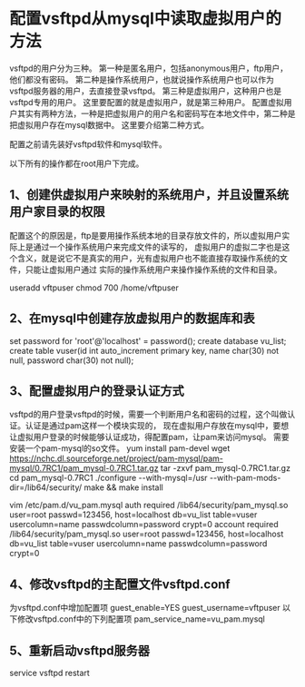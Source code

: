 配置vsftpd从mysql中读取虚拟用户的方法
======================================
vsftpd的用户分为三种。
第一种是匿名用户，包括anonymous用户，ftp用户，他们都没有密码。
第二种是操作系统用户，也就说操作系统用户也可以作为vsftpd服务器的用户，去直接登录vsftpd。
第三种是虚拟用户，这种用户也是vsftpd专用的用户。
这里要配置的就是虚拟用户，就是第三种用户。
配置虚拟用户其实有两种方法，一种是把虚拟用户的用户名和密码写在本地文件中，第二种是把虚拟用户存在mysql数据中。
这里要介绍第二种方式。

配置之前请先装好vsftpd软件和mysql软件。

以下所有的操作都在root用户下完成。

1、创建供虚拟用户来映射的系统用户，并且设置系统用户家目录的权限
---------------------------------------------------------
配置这个的原因是，ftp是要用操作系统本地的目录存放文件的，所以虚拟用户实际上是通过一个操作系统用户来完成文件的读写的，
虚拟用户的虚拟二字也是这个含义，就是说它不是真实的用户，光有虚拟用户也不能直接存取操作系统的文件，只能让虚拟用户通过
实际的操作系统用户来操作操作系统的文件和目录。

useradd vftpuser
chmod 700 /home/vftpuser

2、在mysql中创建存放虚拟用户的数据库和表
-----------------------------------------
set password for 'root'@'localhost' = password();
create database vu_list;
create table vuser(id int auto_increment primary key, name char(30) not null, password char(30) not null);

3、配置虚拟用户的登录认证方式
------------------------------
vsftpd的用户登录vsftpd的时候，需要一个判断用户名和密码的过程，这个叫做认证。认证是通过pam这样一个模块实现的，
现在虚拟用户存放在mysql中，要想让虚拟用户登录的时候能够认证成功，得配置pam，让pam来访问mysql。
需要安装一个pam-mysql的so文件。
yum install pam-devel
wget https://nchc.dl.sourceforge.net/project/pam-mysql/pam-mysql/0.7RC1/pam_mysql-0.7RC1.tar.gz
tar -zxvf pam_mysql-0.7RC1.tar.gz 
cd pam_mysql-0.7RC1
./configure --with-mysql=/usr --with-pam-mods-dir=/lib64/security/
make && make install

vim /etc/pam.d/vu_pam.mysql
auth required /lib64/security/pam_mysql.so user=root passwd=123456, host=localhost  db=vu_list table=vuser usercolumn=name passwdcolumn=password crypt=0
account required /lib64/security/pam_mysql.so user=root passwd=123456, host=localhost db=vu_list table=vuser usercolumn=name passwdcolumn=password crypt=0

4、修改vsftpd的主配置文件vsftpd.conf
------------------------------------
为vsftpd.conf中增加配置项
guest_enable=YES
guest_username=vftpuser
以下修改vsftpd.conf中的下列配置项
pam_service_name=vu_pam.mysql

5、重新启动vsftpd服务器
-------------------------
service vsftpd restart



